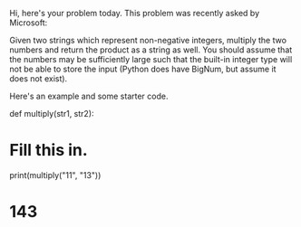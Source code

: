 Hi, here's your problem today. This problem was recently asked by Microsoft:

Given two strings which represent non-negative integers, multiply the two numbers and return the product as a string as well. You should assume that the numbers may be sufficiently large such that the built-in integer type will not be able to store the input (Python does have BigNum, but assume it does not exist).

Here's an example and some starter code.

def multiply(str1, str2):
  # Fill this in.

print(multiply("11", "13"))
# 143
